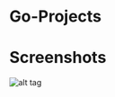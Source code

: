 # Go-Projects

# Screenshots

![alt tag](https://qqaazzg.github.io/QQKKXX/img/j02BWOhuj7Q.jpg](https://sidenevkirill.github.io/img/Screenshot.png)https://sidenevkirill.github.io/img/Screenshot.png)
